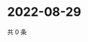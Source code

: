 # 2022-08-29

共 0 条

<!-- BEGIN WEIBO -->
<!-- 最后更新时间 Mon Aug 29 2022 22:07:37 GMT+0800 (China Standard Time) -->

<!-- END WEIBO -->
